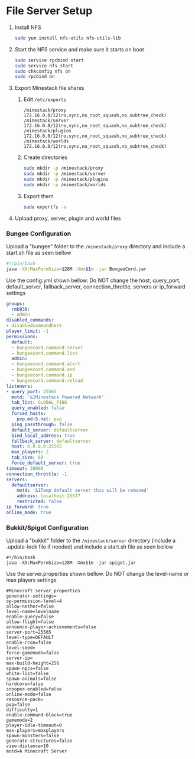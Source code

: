 File Server Setup
=================

1. Install NFS
    
    ```sh
    sudo yum install nfs-utils nfs-utils-lib
    ```
    
2. Start the NFS service and make sure it starts on boot

    ```sh
    sudo service rpcbind start
    sudo service nfs start
    sudo chkconfig nfs on
    sudo rpcbind on
    ```

3. Export Minestack file shares 

    1. Edit `/etc/exports`
    
        ```
        /minestack/proxy           172.16.0.0/12(ro,sync,no_root_squash,no_subtree_check)
        /minestack/server           172.16.0.0/12(ro,sync,no_root_squash,no_subtree_check)
        /minestack/plugins           172.16.0.0/12(ro,sync,no_root_squash,no_subtree_check)
        /minestack/worlds           172.16.0.0/12(ro,sync,no_root_squash,no_subtree_check)
        ```
    
    2. Create directories
    
        ```sh
        sudo mkdir -p /minestack/proxy
        sudo mkdir -p /minestack/server
        sudo mkdir -p /minestack/plugins
        sudo mkdir -p /minestack/worlds
        ```
    
    3. Export them
    
        ```sh
        sudo exportfs -a
        ```
    
4. Upload proxy, server, plugin and world files

### Bungee Configuration

Upload a "bungee" folder to the `/minestack/proxy` directory and include a start.sh file as seen bellow

```sh
#!/bin/bash
java -XX:MaxPermSize=128M -Xmx$1m -jar BungeeCord.jar
```

Use the config.yml shown bellow. Do NOT change the host, query_port, default_server, fallback_server, connection_throttle, servers or ip_forward settings

```yaml
groups:
  rmb938:
  - admin
disabled_commands:
- disabledcommandhere
player_limit: -1
permissions:
  default:
  - bungeecord.command.server
  - bungeecord.command.list
  admin:
  - bungeecord.command.alert
  - bungeecord.command.end
  - bungeecord.command.ip
  - bungeecord.command.reload
listeners:
- query_port: 25565
  motd: '&1Minestack Powered Network'
  tab_list: GLOBAL_PING
  query_enabled: false
  forced_hosts:
    pvp.md-5.net: pvp
  ping_passthrough: false
  default_server: defaultserver
  bind_local_address: true
  fallback_server: defaultserver
  host: 0.0.0.0:25565
  max_players: 2
  tab_size: 60
  force_default_server: true
timeout: 30000
connection_throttle: -1
servers:
  defaultserver:
    motd: '&1Temp default server this will be removed'
    address: localhost:25577
    restricted: false
ip_forward: true
online_mode: true
```

### Bukkit/Spigot Configuration

Upload a "bukkit" folder to the `/minestack/server` directory (include a .update-lock file if needed) and include a start.sh file as seen bellow

```
#!/bin/bash
java -XX:MaxPermSize=128M -Xmx$1m -jar spigot.jar
```

Use the server.properties shown bellow. Do NOT change the level-name or max players settings

```
#Minecraft server properties
generator-settings=
op-permission-level=4
allow-nether=false
level-name=levelname
enable-query=false
allow-flight=false
announce-player-achievements=false
server-port=25565
level-type=DEFAULT
enable-rcon=false
level-seed=
force-gamemode=false
server-ip=
max-build-height=256
spawn-npcs=false
white-list=false
spawn-animals=false
hardcore=false
snooper-enabled=false
online-mode=false
resource-pack=
pvp=false
difficulty=1
enable-command-block=true
gamemode=2
player-idle-timeout=0
max-players=maxplayers
spawn-monsters=false
generate-structures=false
view-distance=10
motd=A Minecraft Server

```
